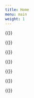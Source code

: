 ```yaml
---
title: Home
menu: main
weight: 1
---
```


{{<our-projects>}}

{{<our-mission>}}

{{<timeline>}}

{{<numbers>}}

{{<sponsors>}}

{{<newsletter>}}

{{<testimonials>}}


